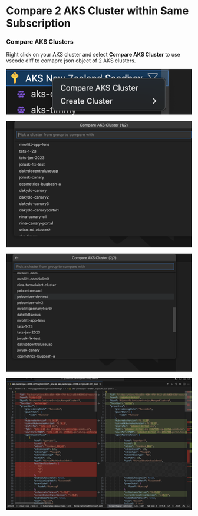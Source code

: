# Compare 2 AKS Cluster within Same Subscription

### Compare AKS Clusters

Right click on your AKS cluster and select **Compare AKS Cluster** to use vscode diff to comapre json object of 2 AKS clusters.

![right click command](../resources/right-click-compare-cluster.png)

![Select AKS Cluster to Compare With](../resources/aks-compare-cluster-with.png)

![Select AKS Cluster to Compare From](../resources/aks-compare-cluster-from.png)

![AKS Cluster Diff Result](../resources/aks-compare-cluster-result.png)

